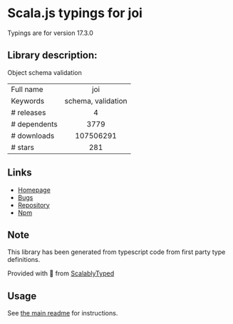 
# Scala.js typings for joi

Typings are for version 17.3.0

## Library description:
Object schema validation

|                    |                 |
| ------------------ | :-------------: |
| Full name          | joi |
| Keywords           | schema, validation |
| # releases         | 4 |
| # dependents       | 3779 |
| # downloads        | 107506291 |
| # stars            | 281 |

## Links
- [Homepage](https://github.com/sideway/joi#readme)
- [Bugs](https://github.com/sideway/joi/issues)
- [Repository](https://github.com/sideway/joi)
- [Npm](https://www.npmjs.com/package/joi)
    


## Note
This library has been generated from typescript code from first party type definitions.

Provided with :purple_heart: from [ScalablyTyped](https://github.com/oyvindberg/ScalablyTyped)

## Usage
See [the main readme](../../readme.md) for instructions.


